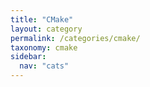```yaml
---
title: "CMake"
layout: category
permalink: /categories/cmake/
taxonomy: cmake
sidebar:
  nav: "cats"
---
```

